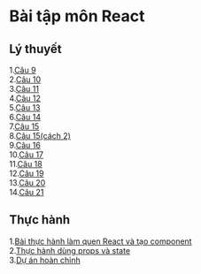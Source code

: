 # Bài tập môn React
## Lý thuyết
1.[Câu 9](https://codepen.io/PhamMinhTri20/pen/JjZKNKM)<br>
2.[Câu 10](https://codepen.io/PhamMinhTri20/pen/BaVzZoz)<br>
3.[Câu 11](https://codepen.io/PhamMinhTri20/pen/zYaBzvJ)<br>
4.[Câu 12](https://codepen.io/PhamMinhTri20/pen/rNKjEQG)<br>
5.[Câu 13](https://codepen.io/PhamMinhTri20/pen/gOKmqxx)<br>
6.[Câu 14](https://codepen.io/PhamMinhTri20/pen/LYrWqZE)<br>
7.[Câu 15](https://codepen.io/PhamMinhTri20/pen/gOKmqMm)<br>
8.[Câu 15(cách 2)](https://codepen.io/PhamMinhTri20/pen/WNygWQW)<br>
9.[Câu 16](https://codepen.io/PhamMinhTri20/pen/abKLVvM)<br>
10.[Câu 17](https://codepen.io/PhamMinhTri20/pen/QWxmVBQ)<br>
11.[Câu 18](https://codepen.io/PhamMinhTri20/pen/KKeGBRx)<br>
12.[Câu 19](https://codepen.io/PhamMinhTri20/pen/GRGYXoQ)<br>
13.[Câu 20](https://codepen.io/PhamMinhTri20/pen/RwJeYWj)<br>
14.[Câu 21](https://codepen.io/PhamMinhTri20/pen/oNyaPxZ)<br>
## Thực hành
1.[Bài thực hành làm quen React và tạo component](https://codesandbox.io/s/web-design-ujv638)<br>
2.[Thực hành dùng props và state](https://codesandbox.io/s/thuc-hanh-dung-props-va-state-1f3osb)<br>
3.[Dự án hoàn chỉnh](https://codesandbox.io/s/du-an-hoan-chinh-6ky5hc)
